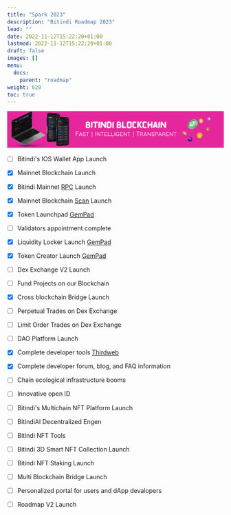 ```yaml
---
title: "Spark 2023"
description: "Bitindi Roadmap 2023"
lead: ""
date: 2022-11-12T15:22:20+01:00
lastmod: 2022-11-12T15:22:20+01:00
draft: false
images: []
menu:
  docs:
    parent: "roadmap"
weight: 620
toc: true
---
```



![Bitindi!](https://raw.githubusercontent.com/bitindi/bitindi/main/assets/images/linkd.png "Bitindi Chain")

- [ ] Bitindi's IOS Wallet App Launch
- [x] Mainnet Blockchain Launch
- [x] Bitindi Mainnet [RPC](https://docs.bitindi.org/docs/developers/networks/) Launch
- [x] Mainnet Blockchain [Scan](https://bitindiscan.com/) Launch
- [x] Token Launchpad [GemPad](https://gempad.app/)
- [ ] Validators appointment complete
- [x] Liquidity Locker Launch [GemPad](https://gempad.app/create-lock)
- [x] Token Creator Launch [GemPad](https://gempad.app/create-token)
- [ ] Dex Exchange V2 Launch
- [ ] Fund Projects on our Blockchain
- [x] Cross blockchain Bridge Launch
- [ ] Perpetual Trades on Dex Exchange
- [ ] Limit Order Trades on Dex Exchange
- [ ] DAO Platform Launch
- [x] Complete developer tools [Thirdweb](https://thirdweb.com/bitindi)
- [x] Complete developer forum, blog, and FAQ information
- [ ] Chain ecological infrastructure booms
- [ ] Innovative open ID
- [ ] Bitindi's Multichain NFT Platform Launch
- [ ] BitindiAI Decentralized Engen
- [ ] Bitindi NFT Tools
- [ ] Bitindi 3D Smart NFT Collection Launch
- [ ] Bitindi NFT Staking Launch
- [ ] Multi Blockchain Bridge Launch
- [ ] Personalized portal for users and dApp devalopers
- [ ] Roadmap V2 Launch



